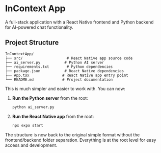 # InContext App

A full-stack application with a React Native frontend and Python backend for AI-powered chat functionality.

## Project Structure

```
InContextApp/
├── src/                    # React Native app source code
├── ai_server.py           # Python AI server
├── requirements.txt        # Python dependencies
├── package.json           # React Native dependencies
├── App.tsx               # React Native app entry point
└── README.md             # Project documentation
```

This is much simpler and easier to work with. You can now:

1. **Run the Python server** from the root:
   ```bash
   python ai_server.py
   ```

2. **Run the React Native app** from the root:
   ```bash
   npx expo start
   ```

The structure is now back to the original simple format without the frontend/backend folder separation. Everything is at the root level for easy access and development.
